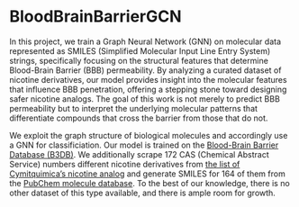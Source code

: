 # BloodBrainBarrierGCN

In this project, we train a Graph Neural Network (GNN) on molecular data represented as SMILES
(Simplified Molecular Input Line Entry System) strings, specifically focusing on the structural
features that determine Blood-Brain Barrier (BBB) permeability. By analyzing a curated dataset
of nicotine derivatives, our model provides insight into the molecular features that influence BBB
penetration, offering a stepping stone toward designing safer nicotine analogs. The goal of this work
is not merely to predict BBB permeability but to interpret the underlying molecular patterns that
differentiate compounds that cross the barrier from those that do not.

We exploit the graph structure of biological molecules and accordingly use a GNN for classificiation. Our model is trained on the [Blood-Brain Barrier Database (B3DB)](https://github.com/theochem/B3DB?tab=readme-ov-file). We additionally scrape 172 CAS (Chemical Abstract Service) numbers different nicotine derivatives from [the list of Cymitquimica’s nicotine analog](https://cymitquimica.com/categories/1828/?srsltid=AfmBOoq192jP0XqDRimxlFKcuX8rhkztsdPnmg0H4XYFqxYG5MMRi9ij) and generate SMILES for 164 of them from the [PubChem molecule database](https://pubchem.ncbi.nlm.nih.gov). To the best of our knowledge, there is no other dataset of this type available, and there is ample room for growth. 
